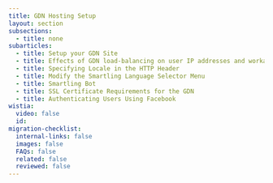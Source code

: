```yaml
---
title: GDN Hosting Setup
layout: section
subsections:
  - title: none
subarticles:
  - title: Setup your GDN Site
  - title: Effects of GDN load-balancing on user IP addresses and workarounds
  - title: Specifying Locale in the HTTP Header
  - title: Modify the Smartling Language Selector Menu
  - title: Smartling Bot
  - title: SSL Certificate Requirements for the GDN
  - title: Authenticating Users Using Facebook
wistia:
  video: false
  id:
migration-checklist:
  internal-links: false
  images: false
  FAQs: false
  related: false
  reviewed: false
---
```



